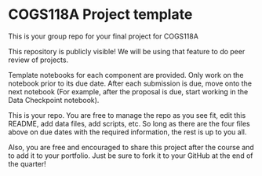 # COGS118A Project template
This is your group repo for your final project for COGS118A

This repository is publicly visible! We will be using that feature to do peer review of projects.

Template notebooks for each component are provided. Only work on the notebook prior to its due date. After each submission is due, move onto the next notebook (For example, after the proposal is due, start working in the Data Checkpoint notebook).

This is your repo. You are free to manage the repo as you see fit, edit this README, add data files, add scripts, etc. So long as there are the four files above on due dates with the required information, the rest is up to you all.

Also, you are free and encouraged to share this project after the course and to add it to your portfolio. Just be sure to fork it to your GitHub at the end of the quarter!
